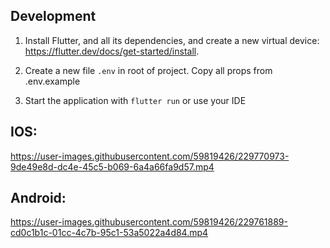 ## Development

1. Install Flutter, and all its dependencies, and create a new virtual device:
<https://flutter.dev/docs/get-started/install>.

2. Create a new file ``.env`` in root of project. Copy all props from .env.example

3. Start the application with ``flutter run`` or use your IDE


## IOS:
https://user-images.githubusercontent.com/59819426/229770973-9de49e8d-dc4e-45c5-b069-6a4a66fa9d57.mp4




## Android:
https://user-images.githubusercontent.com/59819426/229761889-cd0c1b1c-01cc-4c7b-95c1-53a5022a4d84.mp4
